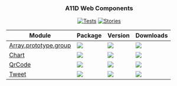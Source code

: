 
<div align="center">
<h3>A11D Web Components</h3>

[![Tests](https://img.shields.io/github/actions/workflow/status/a11delavar/web-components/development.yml?logo=github&style=for-the-badge&label=Tests)](https://a11delavar.github.io/web-components/actions/workflows/development.yml)
[![Stories](https://img.shields.io/badge/-Stories-pink.svg?logo=storybook&style=for-the-badge)](https://a11delavar.github.io/web-components/)


| Module  | Package | Version | Downloads |
| ------- | ------- | ------- | --------- |
| [Array.prototype.group](packages/Array.prototype.group) | [![](https://img.shields.io/badge/%40a11d%2Farray.prototype.group-8A2BE2?style=for-the-badge&logo=npm&logoColor=red&color=white)](https://www.npmjs.com/package/@a11d/array.prototype.group) | [![](https://img.shields.io/npm/v/%40a11d%2Farray.prototype.group?style=for-the-badge&label=)](https://www.npmjs.com/package/@a11d/array.prototype.group) | [![](https://img.shields.io/npm/dm/%40a11d%2Farray.prototype.group?style=for-the-badge&label=&color=blue)](https://www.npmjs.com/package/@a11d/array.prototype.group) |
| [Chart](packages/Chart) | [![](https://img.shields.io/badge/%40a11d%2Flit--chart-8A2BE2?style=for-the-badge&logo=npm&logoColor=red&color=white)](https://www.npmjs.com/package/@a11d/lit-chart) | [![](https://img.shields.io/npm/v/%40a11d%2Flit-chart?style=for-the-badge&label=)](https://www.npmjs.com/package/@a11d/lit-chart) | [![](https://img.shields.io/npm/dm/%40a11d%2Flit-chart?style=for-the-badge&label=&color=blue)](https://www.npmjs.com/package/@a11d/lit-chart) |
| [QrCode](packages/QrCode) | [![](https://img.shields.io/badge/%40a11d%2Flit--qr--code-8A2BE2?style=for-the-badge&logo=npm&logoColor=red&color=white)](https://www.npmjs.com/package/@a11d/lit-qr-code) | [![](https://img.shields.io/npm/v/%40a11d%2Flit-qr-code?style=for-the-badge&label=)](https://www.npmjs.com/package/@a11d/lit-qr-code) | [![](https://img.shields.io/npm/dm/%40a11d%2Flit-qr-code?style=for-the-badge&label=&color=blue)](https://www.npmjs.com/package/@a11d/lit-qr-code) |
| [Tweet](packages/Tweet) | [![](https://img.shields.io/badge/%40a11d%2Flit--tweet-8A2BE2?style=for-the-badge&logo=npm&logoColor=red&color=white)](https://www.npmjs.com/package/@a11d/lit-tweet) | [![](https://img.shields.io/npm/v/%40a11d%2Flit-tweet?style=for-the-badge&label=)](https://www.npmjs.com/package/@a11d/lit-tweet) | [![](https://img.shields.io/npm/dm/%40a11d%2Flit-tweet?style=for-the-badge&label=&color=blue)](https://www.npmjs.com/package/@a11d/lit-tweet) |

</div>
